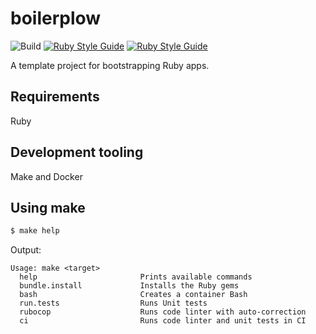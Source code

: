 # boilerplow

![Build](https://github.com/leandronsp/boilerplow/actions/workflows/build.yml/badge.svg)
[![Ruby Style Guide](https://img.shields.io/badge/code_style-rubocop-brightgreen.svg)](https://github.com/rubocop/rubocop)
[![Ruby Style Guide](https://img.shields.io/badge/code_style-community-brightgreen.svg)](https://rubystyle.guide)

A template project for bootstrapping Ruby apps.

## Requirements

Ruby

## Development tooling

Make and Docker

## Using make

```bash
$ make help
```
Output:
```
Usage: make <target>
  help                       Prints available commands
  bundle.install             Installs the Ruby gems
  bash                       Creates a container Bash
  run.tests                  Runs Unit tests
  rubocop                    Runs code linter with auto-correction
  ci                         Runs code linter and unit tests in CI
```
